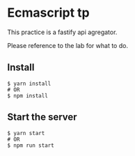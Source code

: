 # Ecmascript tp

This practice is a fastify api agregator.

Please reference to the lab for what to do.

## Install

```shell
$ yarn install
# OR
$ npm install
```

## Start the server

```shell
$ yarn start
# OR
$ npm run start
```